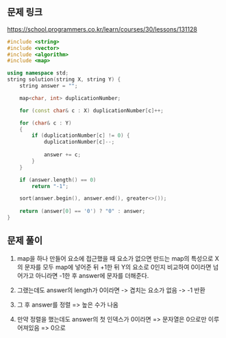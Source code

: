 ## 문제 링크
https://school.programmers.co.kr/learn/courses/30/lessons/131128

```cpp
#include <string>
#include <vector>
#include <algorithm>
#include <map>

using namespace std;
string solution(string X, string Y) {
	string answer = "";

	map<char, int> duplicationNumber;

	for (const char& c : X) duplicationNumber[c]++;

	for (char& c : Y)
	{
		if (duplicationNumber[c] != 0) {
			duplicationNumber[c]--;
			
			answer += c;
		}
	}

	if (answer.length() == 0)
		return "-1";

	sort(answer.begin(), answer.end(), greater<>());
 		
	return (answer[0] == '0') ? "0" : answer;
}

```

## 문제 풀이 
1. map을 하나 만들어 
요소에 접근했을 때 요소가 없으면 만드는 map의 특성으로 X의 문자를 모두 map에 넣어준 뒤 +1한 뒤
Y의 요소로 0인지 비교하여 0이라면 넘어가고 아니라면 -1한 후 answer에 문자를 더해준다.

2. 그랬는데도 answer의 length가 0이라면 -> 겹치는 요소가 없음 -> -1 반환

3. 그 후 answer를 정렬 => 높은 수가 나옴

4. 만약 정렬을 했는데도 answer의 첫 인덱스가 0이라면 => 문자열은 0으로만 이루어져있음 => 0으로   

